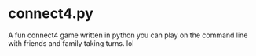 # connect4.py  
A fun connect4 game written in python you can play on the command line with friends and family taking turns. lol
